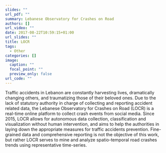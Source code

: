 ```yaml
---
slides: ""
url_pdf: ""
summary: Lebanese Observatory for Crashes on Road
authors: []
url_video: ""
date: 2017-08-22T10:59:15+01:00
url_slides: ""
title: LOCR
tags:
  - Other
categories: []
image:
  caption: ""
  focal_point: ""
  preview_only: false
url_code: ""
---
```

Traffic accidents in Lebanon are constantly harvesting lives, dramatically changing others, and traumatizing those of their beloved ones. Due to the lack of statutory authority in charge of collecting and reporting accident related data, the Lebanese Observatory for Crashes on Road (LOCR) is a real-time online platform to collect crash events from social media. Since 2015, LOCR allows for autonomous data collection, classification and visualization without human intervention, and aims to help the authorities in laying down the appropriate measures for traffic accidents prevention. Fine-grained data and comprehensive reporting is not the objective of this work, but rather LOCR serves to mine and analyze spatio-temporal road crashes trends using representative time-series.